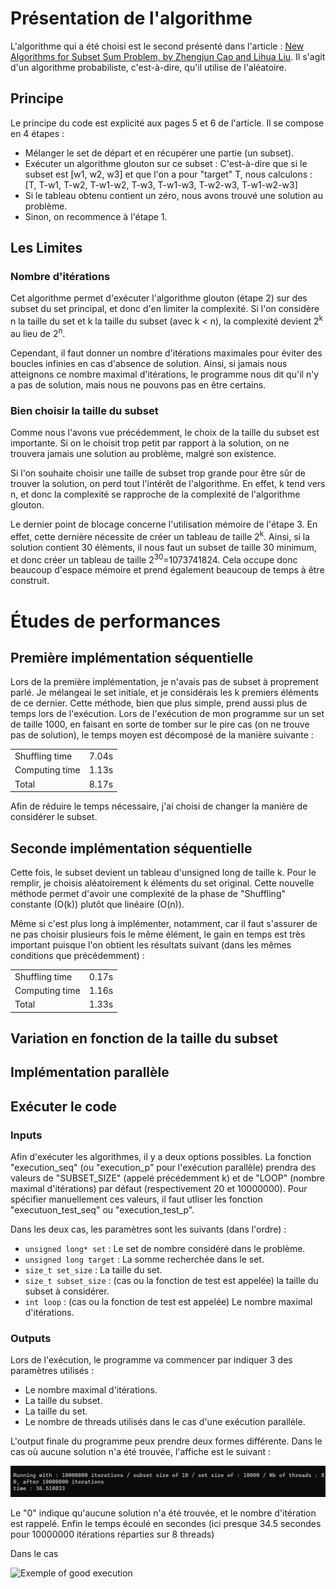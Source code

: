 # Présentation de l'algorithme
L'algorithme qui a été choisi est le second présenté dans l'article : [New Algorithms for Subset Sum Problem, by Zhengjun Cao and Lihua Liu](https://arxiv.org/pdf/1807.02611.pdf).
Il s'agit d'un algorithme probabiliste, c'est-à-dire, qu'il utilise de l'aléatoire.
## Principe
Le principe du code est explicité aux pages 5 et 6 de l'article. Il se compose en 4 étapes :
- Mélanger le set de départ et en récupérer une partie (un subset).
- Exécuter un algorithme glouton sur ce subset : C'est-à-dire que si le subset est [w1, w2, w3] et que l'on a pour "target" T, nous calculons : [T, T-w1, T-w2, T-w1-w2, T-w3, T-w1-w3, T-w2-w3, T-w1-w2-w3]
- Si le tableau obtenu contient un zéro, nous avons trouvé une solution au problème.
- Sinon, on recommence à l'étape 1.

## Les Limites
### Nombre d'itérations
Cet algorithme permet d'exécuter l'algorithme glouton (étape 2) sur des subset du set principal, et donc d'en limiter la complexité. Si l'on considère n la taille du set et k la taille du subset (avec k < n), la complexité devient 2<sup>k</sup> au lieu de 2<sup>n</sup>.

Cependant, il faut donner un nombre d'itérations maximales pour éviter des boucles infinies en cas d'absence de solution. Ainsi, si jamais nous atteignons ce nombre maximal d'itérations, le programme nous dit qu'il n'y a pas de solution, mais nous ne pouvons pas en être certains.

### Bien choisir la taille du subset
Comme nous l'avons vue précédemment, le choix de la taille du subset est importante. Si on le choisit trop petit par rapport à la solution, on ne trouvera jamais une solution au problème, malgré son existence.

Si l'on souhaite choisir une taille de subset trop grande pour être sûr de trouver la solution, on perd tout l'intérêt de l'algorithme. En effet, k tend vers n, et donc la complexité se rapproche de la complexité de l'algorithme glouton.

Le dernier point de blocage concerne l'utilisation mémoire de l'étape 3. En effet, cette dernière nécessite de créer un tableau de taille 2<sup>k</sup>. Ainsi, si la solution contient 30 éléments, il nous faut un subset de taille 30 minimum, et donc créer un tableau de taille 2<sup>30</sup>=1073741824. Cela occupe donc beaucoup d'espace mémoire et prend également beaucoup de temps à être construit.


# Études de performances
## Première implémentation séquentielle
Lors de la première implémentation, je n'avais pas de subset à proprement parlé. Je mélangeai le set initiale, et je considérais les k premiers éléments de ce dernier. Cette méthode, bien que plus simple, prend aussi plus de temps lors de l'exécution.
Lors de l'exécution de mon programme sur un set de taille 1000, en faisant en sorte de tomber sur le pire cas (on ne trouve pas de solution), le temps moyen est décomposé de la manière suivante :

|||
| :--------------- |:---------------:|
|Shuffling time   | 7.04s |
|Computing time   | 1.13s |
|Total | 8.17s|

Afin de réduire le temps nécessaire, j'ai choisi de changer la manière de considérer le subset.
## Seconde implémentation séquentielle
Cette fois, le subset devient un tableau d'unsigned long de taille k. Pour le remplir, je choisis aléatoirement k éléments du set original.
Cette nouvelle méthode permet d'avoir une complexité de la phase de "Shuffling" constante (O(k)) plutôt que linéaire (O(n)).

Même si c'est plus long à implémenter, notamment, car il faut s'assurer de ne pas choisir plusieurs fois le même élément, le gain en temps est très important puisque l'on obtient les résultats suivant (dans les mêmes conditions que précédemment) :

|||
| :--------------- |:---------------:|
|Shuffling time   | 0.17s |
|Computing time   | 1.16s |
|Total | 1.33s|

## Variation en fonction de la taille du subset

## Implémentation parallèle

## Exécuter le code
### Inputs
Afin d'exécuter les algorithmes, il y a deux options possibles. La fonction "execution_seq" (ou "execution_p" pour l'exécution parallèle) prendra des valeurs de "SUBSET_SIZE" (appelé précédemment k) et de "LOOP" (nombre maximal d'itérations) par défaut (respectivement 20 et 10000000).
Pour spécifier manuellement ces valeurs, il faut utliser les fonction "executuon_test_seq" ou "execution_test_p".

Dans les deux cas, les paramètres sont les suivants (dans l'ordre) :
- ```unsigned long* set``` : Le set de nombre considéré dans le problème.
- ```unsigned long target``` : La somme recherchée dans le set.
- ```size_t set_size``` : La taille du set.
- ```size_t subset_size``` : (cas ou la fonction de test est appelée) la taille du subset à considérer.
- ```int loop``` : (cas ou la fonction de test est appelée) Le nombre maximal d'itérations.

### Outputs

Lors de l'exécution, le programme va commencer par indiquer 3 des paramètres utilisés :
- Le nombre maximal d'itérations.
- La taille du subset.
- La taille du set.
- Le nombre de threads utilisés dans le cas d'une exécution parallèle.

L'output finale du programme peux prendre deux formes différente. Dans le cas où aucune solution n'a été trouvée, l'affiche est le suivant :

![Exemple of failed execution](./images/failed_exemple.png)

Le "0" indique qu'aucune solution n'a été trouvée, et le nombre d'itération est rappelé.
Enfin le temps écoulé en secondes (ici presque 34.5 secondes pour 10000000 itérations réparties sur 8 threads)

Dans le cas 

![Exemple of good execution](./images/output_parallel.png)